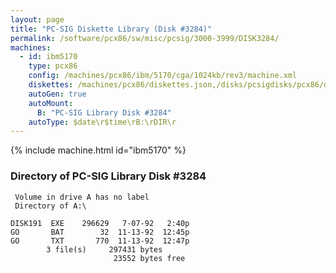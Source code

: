 ```yaml
---
layout: page
title: "PC-SIG Diskette Library (Disk #3284)"
permalink: /software/pcx86/sw/misc/pcsig/3000-3999/DISK3284/
machines:
  - id: ibm5170
    type: pcx86
    config: /machines/pcx86/ibm/5170/cga/1024kb/rev3/machine.xml
    diskettes: /machines/pcx86/diskettes.json,/disks/pcsigdisks/pcx86/diskettes.json
    autoGen: true
    autoMount:
      B: "PC-SIG Library Disk #3284"
    autoType: $date\r$time\rB:\rDIR\r
---
```


{% include machine.html id="ibm5170" %}

### Directory of PC-SIG Library Disk #3284

     Volume in drive A has no label
     Directory of A:\

    DISK191  EXE    296629   7-07-92   2:40p
    GO       BAT        32  11-13-92  12:45p
    GO       TXT       770  11-13-92  12:47p
            3 file(s)     297431 bytes
                           23552 bytes free

